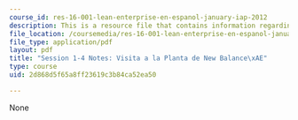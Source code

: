```yaml
---
course_id: res-16-001-lean-enterprise-en-espanol-january-iap-2012
description: This is a resource file that contains information regarding session 1-4.
file_location: /coursemedia/res-16-001-lean-enterprise-en-espanol-january-iap-2012/2d868d5f65a8ff23619c3b84ca52ea50_MITRES_16_001IAP12_1-4_Vis.pdf
file_type: application/pdf
layout: pdf
title: "Session 1-4 Notes: Visita a la Planta de New Balance\xAE"
type: course
uid: 2d868d5f65a8ff23619c3b84ca52ea50

---
```

None